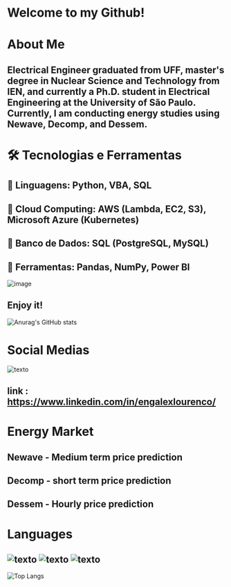 #                             Welcome to my Github!

# About Me

##  Electrical Engineer graduated from UFF, master's degree in Nuclear Science and Technology from IEN, and currently a Ph.D. student in Electrical Engineering at the University of São Paulo. Currently, I am conducting energy studies using Newave, Decomp, and Dessem.


# 🛠️ Tecnologias e Ferramentas
## 📌 Linguagens: Python, VBA, SQL
## 📌 Cloud Computing: AWS (Lambda, EC2, S3), Microsoft Azure (Kubernetes)
## 📌 Banco de Dados: SQL (PostgreSQL, MySQL)
## 📌 Ferramentas: Pandas, NumPy, Power BI



![image](https://github.com/user-attachments/assets/90cdfaa5-616d-44e6-99f3-37a7d64ff034)


## Enjoy it! 

![Anurag's GitHub stats](https://github-readme-stats.vercel.app/api?username=alexlourencomattos&show_icons=true&theme=radical)

# Social Medias
![texto](https://img.shields.io/static/v1?label=LinkedIn&message=engalexlourenco&color=blue)
## link : https://www.linkedin.com/in/engalexlourenco/

# Energy Market
## Newave - Medium term price prediction
## Decomp - short term price prediction
## Dessem - Hourly price prediction

# Languages
## ![texto](https://img.shields.io/static/v1?label=language&message=Python&color=blue "language")           ![texto](https://img.shields.io/static/v1?label=language&message=SQL&color=yellow"language")            ![texto](https://img.shields.io/static/v1?label=language&message=R&color=grey "language")


![Top Langs](https://github-readme-stats.vercel.app/api/top-langs/?username=alexlourencomattos&layout=compact&theme=dark)
